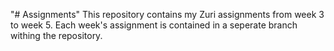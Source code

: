 "# Assignments" 
This repository contains my Zuri assignments from week 3 to week 5. Each week's assignment is contained in a seperate branch withing the repository.